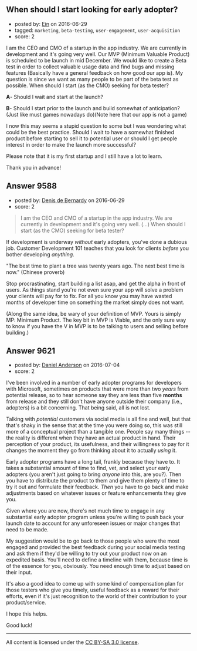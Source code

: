 ## When should I start looking for early adopter?

- posted by: [Ein](https://stackexchange.com/users/8349405/ein) on 2016-06-29
- tagged: `marketing`, `beta-testing`, `user-engagement`, `user-acquisition`
- score: 2

<p>I am the CEO and CMO of a startup in the app industry. We are currently in development and it's going very well. Our MVP (Minimum Valuable Product) is scheduled to be launch in mid December. We would like to create a Beta test in order to collect valuable usage data and find bugs and missing features (Basically have a general feedback on how good our app is). 
My question is since we want as many people to be part of the beta test as possible. When should I start (as the CMO) seeking for beta tester? </p>

<p><strong>A</strong>- Should I wait and start at the launch? </p>

<p><strong>B</strong>- Should I start prior to the launch and build somewhat of anticipation? (Just like must games nowadays do)(Note here that our app is not a game)</p>

<p>I now this may seems a stupid question to some but I was wondering what could be the best practice. Should I wait to have a somewhat finished product before starting to sell it to potential user or should I get people interest in order to make the launch more successful?</p>

<p>Please note that it is my first startup and I still have a lot to learn.</p>

<p>Thank you in advance!</p>



## Answer 9588

- posted by: [Denis de Bernardy](https://stackexchange.com/users/182468/denis-de-bernardy) on 2016-06-29
- score: 2

<blockquote>
  <p>I am the CEO and CMO of a startup in the app industry. We are currently in development and it's going very well. (...) When should I start (as the CMO) seeking for beta tester?</p>
</blockquote>

<p>If development is underway <em>without</em> early adopters, you've done a dubious job. Customer Development 101 teaches that you look for clients <em>before</em> you bother developing <em>anything</em>.</p>

<p>"The best time to plant a tree was twenty years ago. The next best time is now." (Chinese proverb)</p>

<p>Stop procrastinating, start building a list asap, and get the alpha in front of users. As things stand you're not even sure your app will solve a problem your clients will pay for to fix. For all you know you may have wasted months of developer time on something the market simply does not want.</p>

<p>(Along the same idea, be wary of your definition of MVP. Yours is simply MP: Minimum Product. The key bit in MVP is Viable, and the only sure way to know if you have the V in MVP is to be talking to users and selling before building.)</p>



## Answer 9621

- posted by: [Daniel Anderson](https://stackexchange.com/users/8398759/daniel-anderson) on 2016-07-04
- score: 2

<p>I've been involved in a number of early adopter programs for developers with Microsoft, sometimes on products that were more than two <em>years</em> from potential release, so to hear someone say they are less than five <strong>months</strong> from release and they still don't have anyone outside their company (i.e., adopters) is a bit concerning.  That being said, all is not lost.</p>

<p>Talking with <em>potential</em> customers via social media is all fine and well, but that that's shaky in the sense that at the time you were doing so, this was still more of a conceptual project than a tangible one.  People say many things -- the reality is different when they have an actual product in hand.  Their perception of your product, its usefulness, and their willingness to pay for it changes the moment they go from thinking about it to actually <em>using</em> it.</p>

<p>Early adopter programs have a long tail, frankly because they have to.  It takes a substantial amount of time to find, vet, and select your early adopters (you aren't just going to bring <em>anyone</em> into this, are you?).  Then you have to distribute the product to them and give them plenty of time to try it out and formulate their feedback.  <em>Then</em> you have to go back and make adjustments based on whatever issues or feature enhancements they give you.</p>

<p>Given where you are now, there's not much time to engage in any substantial early adopter program unless you're willing to push back your launch date to account for any unforeseen issues or major changes that need to be made.</p>

<p>My suggestion would be to go back to those people who were the most engaged and provided the best feedback during your social media testing and ask them if they'd be willing to try out your product now on an expedited basis.  You'll need to define a timeline with them, because time is of the essence for you, obviously.  You need enough time to adjust based on their input.</p>

<p>It's also a good idea to come up with some kind of compensation plan for those testers who give you timely, useful feedback as a reward for their efforts, even if it's just recognition to the world of their contribution to your product/service.</p>

<p>I hope this helps.</p>

<p>Good luck!</p>




---

All content is licensed under the [CC BY-SA 3.0 license](https://creativecommons.org/licenses/by-sa/3.0/).
